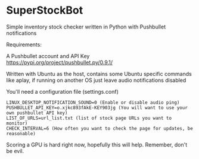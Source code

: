 # SuperStockBot
Simple inventory stock checker written in Python with Pushbullet notifications

Requirements:


A Pushbullet account and API Key
https://pypi.org/project/pushbullet.py/0.9.1/

Written with Ubuntu as the host, contains some Ubuntu specific commands like aplay, if running on another OS just leave audio notifications disabled


You'll need a configuration file (settings.conf)
```
LINUX_DESKTOP_NOTIFICATION_SOUND=0 (Enable or disable audio ping)
PUSHBULLET_API_KEY=o.xjkc893fAkE-KEY903jg (You will want to use your own pushbullet API key)
LIST_OF_URLS=url_list.txt (list of stock page URLs you want to monitor)
CHECK_INTERVAL=6 (How often you want to check the page for updates, be reasonable)
```

Scoring a GPU is hard right now, hopefully this will help. Remember, don't be evil.
